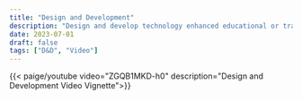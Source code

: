 ```yaml
---
title: "Design and Development"
description: "Design and develop technology enhanced educational or training materials and content (e.g., curriculum, instruction, performance supports) to maximize motivation, engagement, efficacy and efficiency with respect to learning."
date: 2023-07-01
draft: false
tags: ["D&D", "Video"]
---
```

{{< paige/youtube video="ZGQB1MKD-h0" description="Design and Development Video Vignette">}}

